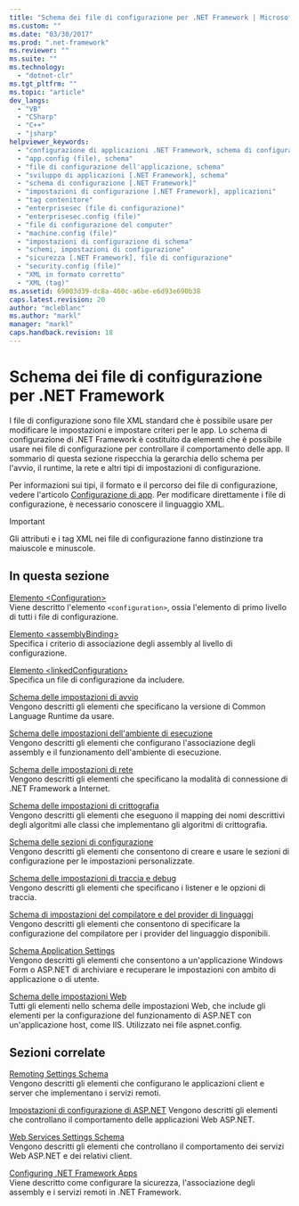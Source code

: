 ```yaml
---
title: "Schema dei file di configurazione per .NET Framework | Microsoft Docs"
ms.custom: ""
ms.date: "03/30/2017"
ms.prod: ".net-framework"
ms.reviewer: ""
ms.suite: ""
ms.technology: 
  - "dotnet-clr"
ms.tgt_pltfrm: ""
ms.topic: "article"
dev_langs: 
  - "VB"
  - "CSharp"
  - "C++"
  - "jsharp"
helpviewer_keywords: 
  - "configurazione di applicazioni .NET Framework, schema di configurazione"
  - "app.config (file), schema"
  - "file di configurazione dell'applicazione, schema"
  - "sviluppo di applicazioni [.NET Framework], schema"
  - "schema di configurazione [.NET Framework]"
  - "impostazioni di configurazione [.NET Framework], applicazioni"
  - "tag contenitore"
  - "enterprisesec (file di configurazione)"
  - "enterprisesec.config (file)"
  - "file di configurazione del computer"
  - "machine.config (file)"
  - "impostazioni di configurazione di schema"
  - "schemi, impostazioni di configurazione"
  - "sicurezza [.NET Framework], file di configurazione"
  - "security.config (file)"
  - "XML in formato corretto"
  - "XML (tag)"
ms.assetid: 69003d39-dc8a-460c-a6be-e6d93e690b38
caps.latest.revision: 20
author: "mcleblanc"
ms.author: "markl"
manager: "markl"
caps.handback.revision: 18
---
```

# Schema dei file di configurazione per .NET Framework
I file di configurazione sono file XML standard che è possibile usare per modificare le impostazioni e impostare criteri per le app.  Lo schema di configurazione di .NET Framework è costituito da elementi che è possibile usare nei file di configurazione per controllare il comportamento delle app.  Il sommario di questa sezione rispecchia la gerarchia dello schema per l'avvio, il runtime, la rete e altri tipi di impostazioni di configurazione.  
  
 Per informazioni sui tipi, il formato e il percorso dei file di configurazione, vedere l'articolo [Configurazione di app](../../../../docs/framework/configure-apps/index.md).  Per modificare direttamente i file di configurazione, è necessario conoscere il linguaggio XML.  
  
> [!IMPORTANT]
>  Gli attributi e i tag XML nei file di configurazione fanno distinzione tra maiuscole e minuscole.  
  
## In questa sezione  
 [Elemento \<Configuration\>](../../../../docs/framework/configure-apps/file-schema/configuration-element.md)  
 Viene descritto l'elemento `<configuration>`, ossia l'elemento di primo livello di tutti i file di configurazione.  
  
 [Elemento \<assemblyBinding\>](../../../../docs/framework/configure-apps/file-schema/assemblybinding-element-for-configuration.md)  
 Specifica i criterio di associazione degli assembly al livello di configurazione.  
  
 [Elemento \<linkedConfiguration\>](../../../../docs/framework/configure-apps/file-schema/linkedconfiguration-element.md)  
 Specifica un file di configurazione da includere.  
  
 [Schema delle impostazioni di avvio](../../../../docs/framework/configure-apps/file-schema/startup/index.md)  
 Vengono descritti gli elementi che specificano la versione di Common Language Runtime da usare.  
  
 [Schema delle impostazioni dell'ambiente di esecuzione](../../../../docs/framework/configure-apps/file-schema/runtime/index.md)  
 Vengono descritti gli elementi che configurano l'associazione degli assembly e il funzionamento dell'ambiente di esecuzione.  
  
 [Schema delle impostazioni di rete](../../../../docs/framework/configure-apps/file-schema/network/index.md)  
 Vengono descritti gli elementi che specificano la modalità di connessione di .NET Framework a Internet.  
  
 [Schema delle impostazioni di crittografia](../../../../docs/framework/configure-apps/file-schema/cryptography/index.md)  
 Vengono descritti gli elementi che eseguono il mapping dei nomi descrittivi degli algoritmi alle classi che implementano gli algoritmi di crittografia.  
  
 [Schema delle sezioni di configurazione](../../../../docs/framework/configure-apps/file-schema/configuration-sections-schema.md)  
 Vengono descritti gli elementi che consentono di creare e usare le sezioni di configurazione per le impostazioni personalizzate.  
  
 [Schema delle impostazioni di traccia e debug](../../../../docs/framework/configure-apps/file-schema/trace-debug/index.md)  
 Vengono descritti gli elementi che specificano i listener e le opzioni di traccia.  
  
 [Schema di impostazioni del compilatore e del provider di linguaggi](../../../../docs/framework/configure-apps/file-schema/compiler/index.md)  
 Vengono descritti gli elementi che consentono di specificare la configurazione del compilatore per i provider del linguaggio disponibili.  
  
 [Schema Application Settings](../../../../docs/framework/configure-apps/file-schema/application-settings-schema.md)  
 Vengono descritti gli elementi che consentono a un'applicazione Windows Form o ASP.NET di archiviare e recuperare le impostazioni con ambito di applicazione o di utente.  
  
 [Schema delle impostazioni Web](../../../../docs/framework/configure-apps/file-schema/web/index.md)  
 Tutti gli elementi nello schema delle impostazioni Web, che include gli elementi per la configurazione del funzionamento di ASP.NET con un'applicazione host, come IIS.  Utilizzato nei file aspnet.config.  
  
## Sezioni correlate  
 [Remoting Settings Schema](http://msdn.microsoft.com/it-it/dc2d1e62-9af7-4ca1-99fd-98b93bb4db9e)  
 Vengono descritti gli elementi che configurano le applicazioni client e server che implementano i servizi remoti.  
  
 [Impostazioni di configurazione di ASP.NET](http://msdn.microsoft.com/library/b5ysx397\(v=vs.100\).aspx)  
 Vengono descritti gli elementi che controllano il comportamento delle applicazioni Web ASP.NET.  
  
 [Web Services Settings Schema](http://msdn.microsoft.com/it-it/f84d6d55-1add-4eb7-ae46-33df5833ea2e)  
 Vengono descritti gli elementi che controllano il comportamento dei servizi Web ASP.NET e dei relativi client.  
  
 [Configuring .NET Framework Apps](http://msdn.microsoft.com/it-it/d789b592-fcb5-4e3d-8ac9-e0299adaaa42)  
 Viene descritto come configurare la sicurezza, l'associazione degli assembly e i servizi remoti in .NET Framework.